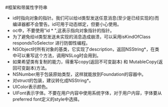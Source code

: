 #框架和带属性字符串
* id时指向对象的指针。我们可以给id类型发送任意消息(至少是已经实现的)而编译器都不会警告。id可用于动态绑定，但要小心使用。
* oc中，不要使用"id * ",这表示指向对象指针的指针。
* 为了避免给id类型发送未实现的消息造成崩溃，可以采用isKindOfClass respondsToSelector 进行防御性编程。
* NSObject时所有对象的基类，它实现了description，返回NSString*，在类中可以重写这个方法，调用NSLog时会用到。
* 如果希望类有复制的能力，得重写copy(返回不可变副本) 和 MutableCopy(返回可变副本)方法。
* NSNumber用于包装原始类型，这样就能放到Foundation的容器中。
* 对struct的包装，建议转化成NSString*。
* UIColor表示颜色。
* UIFont表示字体。不要在用户内容中使用系统字体，对于用户内容，字体要从preferred font定义的style中选择。